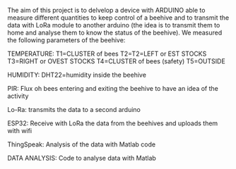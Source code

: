 The aim of this project is to delvelop a device with ARDUINO able to measure different quantities to keep control of a beehive and to transmit the data 
with LoRa module to another arduino (the idea is to transmit them to home and analyse them to know the status of the beehive).
We measured the following parameters of the beehive:

TEMPERATURE:
T1=CLUSTER of bees
T2=T2=LEFT or EST STOCKS
T3=RIGHT or OVEST STOCKS
T4=CLUSTER of bees (safety)
T5=OUTSIDE

HUMIDITY:
DHT22=humidity inside the beehive

PIR:
Flux oh bees entering and exiting the beehive to have an idea of the activity

Lo-Ra:
transmits the data to a second arduino

ESP32:
Receive with LoRa the data from the beehives and uploads them with wifi

ThingSpeak:
Analysis of the data with Matlab code

DATA ANALYSIS:
Code to analyse data with Matlab
